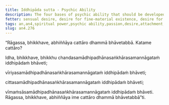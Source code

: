 ```yaml
---
title: Iddhipāda sutta - Psychic Ability
description: The four bases of psychic ability that should be developed for the full understanding of passion, desire, and attachment.
fetter: sensual desire, desire for fine-material existence, desire for immaterial existence, conceit, restlessness, ignorance
tags: an,an4,spiritual power,psychic ability,passion,desire,attachment,collectedness,goal,aspiration,interest,objective,intention,effort,persistence,mind,consciousness,investigation,reflection,close examination
slug: an4.276
---
```


“Rāgassa, bhikkhave, abhiññāya cattāro dhammā bhāvetabbā. Katame cattāro?

Idha, bhikkhave, bhikkhu chandasamādhipadhānasaṅkhārasamannāgataṁ iddhipādaṁ bhāveti;

vīriyasamādhipadhānasaṅkhārasamannāgataṁ iddhipādaṁ bhāveti;

cittasamādhipadhānasaṅkhārasamannāgataṁ iddhipādaṁ bhāveti;

vīmaṁsāsamādhipadhānasaṅkhārasamannāgataṁ iddhipādaṁ bhāveti. Rāgassa, bhikkhave, abhiññāya ime cattāro dhammā bhāvetabbā”ti.
